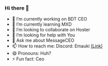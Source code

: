 ### Hi there 👋

<!--
**SHS666638/SHS666638** is a ✨ _special_ ✨ repository because its `README.md` (this file) appears on your GitHub profile.
-->
- 🔭 I’m currently working on BDT CEO
- 🌱 I’m currently learning MXD
- 👯 I’m looking to collaborate on Hoster
- 🤔 I’m looking for help with You
- 💬 Ask me about MessageCEO
- 📫 How to reach me: Discord: Emauki [(Link)](https://api.bdtceo.com/discord)
- 😄 Pronouns: Huh?
- ⚡ Fun fact: Ceo
